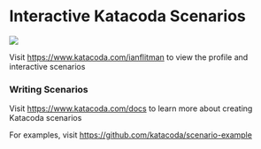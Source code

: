 # Interactive Katacoda Scenarios

[![](http://shields.katacoda.com/katacoda/ianflitman/count.svg)](https://www.katacoda.com/ianflitman "Get your profile on Katacoda.com")

Visit https://www.katacoda.com/ianflitman to view the profile and interactive scenarios

### Writing Scenarios
Visit https://www.katacoda.com/docs to learn more about creating Katacoda scenarios

For examples, visit https://github.com/katacoda/scenario-example
